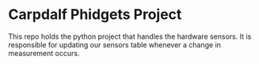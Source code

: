 # Carpdalf Phidgets Project

This repo holds the python project that handles the hardware sensors.
It is responsible for updating our sensors table whenever a change in measurement occurs.
